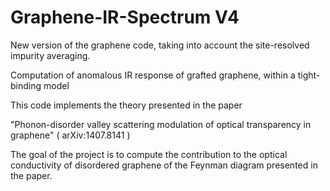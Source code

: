 Graphene-IR-Spectrum V4
=======================

New version of the graphene code, taking into account the site-resolved impurity averaging.

Computation of anomalous IR response of grafted graphene, within a tight-binding model 

This code implements the theory presented in the paper 

"Phonon-disorder valley scattering modulation of optical transparency in graphene" ( arXiv:1407.8141 )

The goal of the project is to compute the contribution to the optical conductivity of 
disordered graphene of the Feynman diagram presented in the paper. 

